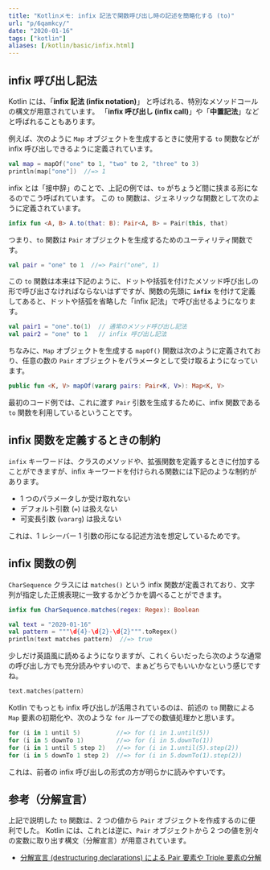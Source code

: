 ```yaml
---
title: "Kotlinメモ: infix 記法で関数呼び出し時の記述を簡略化する (to)"
url: "p/6qamkcy/"
date: "2020-01-16"
tags: ["kotlin"]
aliases: [/kotlin/basic/infix.html]
---
```



infix 呼び出し記法
----

Kotlin には、「**infix 記法 (infix notation)**」 と呼ばれる、特別なメソッドコールの構文が用意されています。
「**infix 呼び出し (infix call)**」や「**中置記法**」などと呼ばれることもあります。

例えば、次のように `Map` オブジェクトを生成するときに使用する `to` 関数などが infix 呼び出しできるように定義されています。

```kotlin
val map = mapOf("one" to 1, "two" to 2, "three" to 3)
println(map["one"])  //=> 1
```

infix とは「接中辞」のことで、上記の例では、`to` がちょうど間に挟まる形になるのでこう呼ばれています。
この `to` 関数は、ジェネリックな関数として次のように定義されています。

```kotlin
infix fun <A, B> A.to(that: B): Pair<A, B> = Pair(this, that)
```

つまり、`to` 関数は `Pair` オブジェクトを生成するためのユーティリティ関数です。

```kotlin
val pair = "one" to 1  //=> Pair("one", 1)
```

この `to` 関数は本来は下記のように、ドットや括弧を付けたメソッド呼び出しの形で呼び出さなければならないはずですが、関数の先頭に **`infix`** を付けて定義してあると、ドットや括弧を省略した「infix 記法」で呼び出せるようになります。

```kotlin
val pair1 = "one".to(1)  // 通常のメソッド呼び出し記法
val pair2 = "one" to 1   // infix 呼び出し記法
```

ちなみに、`Map` オブジェクトを生成する `mapOf()` 関数は次のように定義されており、任意の数の `Pair` オブジェクトをパラメータとして受け取るようになっています。

```kotlin
public fun <K, V> mapOf(vararg pairs: Pair<K, V>): Map<K, V>
```

最初のコード例では、これに渡す `Pair` 引数を生成するために、infix 関数である `to` 関数を利用しているということです。


infix 関数を定義するときの制約
----

`infix` キーワードは、クラスのメソッドや、拡張関数を定義するときに付加することができますが、infix キーワードを付けられる関数には下記のような制約があります。

- 1 つのパラメータしか受け取れない
- デフォルト引数 (`=`) は扱えない
- 可変長引数 (`vararg`) は扱えない

これは、1 レシーバー 1 引数の形になる記述方法を想定しているためです。


infix 関数の例
----

`CharSequence` クラスには `matches()` という infix 関数が定義されており、文字列が指定した正規表現に一致するかどうかを調べることができます。

```kotlin
infix fun CharSequence.matches(regex: Regex): Boolean
```

```kotlin
val text = "2020-01-16"
val pattern = """\d{4}-\d{2}-\d{2}""".toRegex()
println(text matches pattern)  //=> true
```

少しだけ英語風に読めるようになりますが、これくらいだったら次のような通常の呼び出し方でも充分読みやすいので、まぁどちらでもいいかなという感じですね。

```kotlin
text.matches(pattern)
```

Kotlin でもっとも infix 呼び出しが活用されているのは、前述の `to` 関数による `Map` 要素の初期化や、次のような `for` ループでの数値処理かと思います。

```kotlin
for (i in 1 until 5)          //=> for (i in 1.until(5))
for (i in 5 downTo 1)         //=> for (i in 5.downTo(1))
for (i in 1 until 5 step 2)   //=> for (i in 1.until(5).step(2))
for (i in 5 downTo 1 step 2)  //=> for (i in 5.downTo(1).step(2))
```

これは、前者の infix 呼び出しの形式の方が明らかに読みやすいです。


参考（分解宣言）
----

上記で説明した `to` 関数は、2 つの値から `Pair` オブジェクトを作成するのに便利でした。
Kotlin には、これとは逆に、`Pair` オブジェクトから 2 つの値を別々の変数に取り出す構文（分解宣言）が用意されています。

- [分解宣言 (destructuring declarations) による Pair 要素や Triple 要素の分解](/p/fr4jjf6/)


